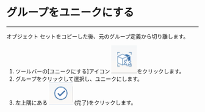

# グループをユニークにする

---

オブジェクト セットをコピーした後、元のグループ定義から切り離します。

1. ツールバーの[ユニークにする]アイコン ![](Images/GUID-25993420-36FC-4101-9D25-A7FE4D2EC514-low.png)をクリックします。
2. グループをクリックして選択し、ユニークにします。
3. 左上隅にある ![](Images/GUID-8B55D4B7-98DF-4FDC-B90C-2E0E14C5DB94-low.png) (完了)をクリックします。


